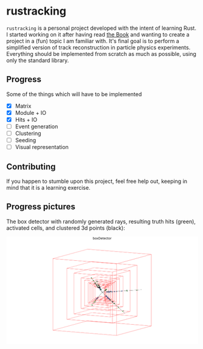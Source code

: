 # rustracking

`rustracking` is a personal project developed with the intent of learning Rust. I started working on it after having read [the Book](https://doc.rust-lang.org/stable/book/) and wanting to create a project in a (fun) topic I am familiar with.
It's final goal is to perform a simplified version of track reconstruction in particle physics experiments.
Everything should be implemented from scratch as much as possible, using only the standard library.

## Progress
Some of the things which will have to be implemented

- [x] Matrix
- [x] Module + IO
- [x] Hits + IO
- [ ] Event generation
- [ ] Clustering
- [ ] Seeding
- [ ] Visual representation

## Contributing

If you happen to stumble upon this project, feel free help out, keeping in mind that it is a learning exercise.

## Progress pictures

The box detector with randomly generated rays, resulting truth hits (green), activated cells, and clustered 3d points (black):

<img src="https://github.com/guilhermeAlmeida1/rustracking/blob/main/data/randomHits/3d.svg" width="560" />
